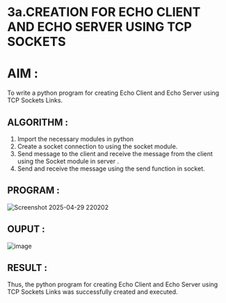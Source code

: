 # 3a.CREATION FOR ECHO CLIENT AND ECHO SERVER USING TCP SOCKETS

# AIM :
To write a python program for creating Echo Client and Echo Server using TCP
Sockets Links.

## ALGORITHM :
1. Import the necessary modules in python
2. Create a socket connection to using the socket module.
3. Send message to the client and receive the message from the client using the Socket module in
 server .
4. Send and receive the message using the send function in socket.
   
## PROGRAM :
![Screenshot 2025-04-29 220202](https://github.com/user-attachments/assets/6889d5dc-45cd-4922-b8ca-5c160a8a103d)


## OUPUT :

![image](https://github.com/user-attachments/assets/248e7868-548c-48f8-858c-84ba002c0eb7)



## RESULT :
Thus, the python program for creating Echo Client and Echo Server using TCP Sockets Links 
was successfully created and executed.
